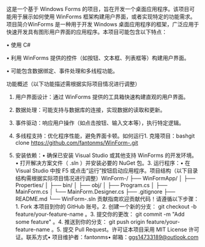 这是一个基于 Windows Forms 的项目，旨在开发一个桌面应用程序。该项目可能用于展示如何使用 WinForms 框架构建用户界面，或者实现特定的功能需求。项目简介WinForms 是一种用于开发 Windows 桌面应用程序的框架，广泛应用于快速开发具有图形用户界面的应用程序。本项目可能包含以下特点：

• 使用 C# 

• 利用 WinForms 提供的控件（如按钮、文本框、列表框等）构建用户界面。

• 可能包含数据绑定、事件处理和多线程功能。

功能概述（以下功能描述需根据实际项目情况进行调整）

1. 用户界面设计：通过 WinForms 提供的工具箱快速构建直观的用户界面。

2. 数据处理：可能支持与数据库的连接，实现数据的读取和更新。
2.  事件驱动：响应用户操作（如点击按钮、输入文本等），执行特定逻辑。
2.  多线程支持：优化程序性能，避免界面卡顿。如何运行1. 克隆项目：bashgit clone https://github.com/fantonms/WinForm-.git

2. 安装依赖：• 确保已安装 Visual Studio 或其他支持 WinForms 的开发环境。• 打开解决方案文件（  .sln  ）并安装必要的 NuGet 包。3. 运行程序：• 在 Visual Studio 中按   F5   或点击“运行”按钮启动应用程序。项目结构（以下目录结构需根据实际项目情况进行调整）WinForm-/
├── WinFormApp/
│   ├── Properties/
│   ├── bin/
│   ├── obj/
│   ├── Program.cs
│   ├── MainForm.cs
│   └── MainForm.Designer.cs
├── .gitignore
├── README.md
└── WinForm-.sln
贡献指南欢迎贡献代码！请遵循以下步骤：1. Fork 本项目到你的 GitHub 账号。2. 创建一个新的分支：  git checkout -b feature/your-feature-name  。3. 提交你的更改：  git commit -m "Add some feature"  。4. 推送到你的分支：  git push origin feature/your-feature-name  。5. 提交 Pull Request。许可证本项目采用 MIT License 许可证。联系方式• 项目维护者：fantonms• 邮箱：ggs14733189@outlook.com